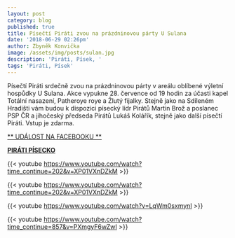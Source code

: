 ```yaml
---
layout: post
category: blog
published: true
title: Písečtí Piráti zvou na prázdninovou párty U Sulana
date: '2018-06-29 02:26pm'
author: Zbyněk Konvička
image: /assets/img/posts/sulan.jpg
description: 'Piráti, Písek, '
tags: 'Piráti, Písek'
---
```

Písečtí Piráti srdečně zvou na prázdninovou párty v areálu oblíbené výletní hospůdky U Sulana. Akce vypukne 28. července od 19 hodin za účasti kapel Totální nasazení, Patheroye roye a Žlutý fijalky. Stejně jako na Sdíleném Hradišti vám budou k dispozici písecký lídr Pirátů Martin Brož a poslanec PSP ČR a jihočeský předseda Pirátů Lukáš Kolářík, stejně jako další písečtí Piráti. Vstup je zdarma.

[**
UDÁLOST NA FACEBOOKU
**](https://www.facebook.com/events/2109922462582679/)

[**PIRÁTI PÍSECKO**](http://www.piratipisecko.cz/)

{{< youtube https://www.youtube.com/watch?time_continue=202&v=XP01VXnDZkM >}}

{{< youtube https://www.youtube.com/watch?time_continue=202&v=XP01VXnDZkM >}}

{{< youtube https://www.youtube.com/watch?v=LqWm0sxmynI >}}

{{< youtube https://www.youtube.com/watch?time_continue=857&v=PXmgyF6wZwI >}}
